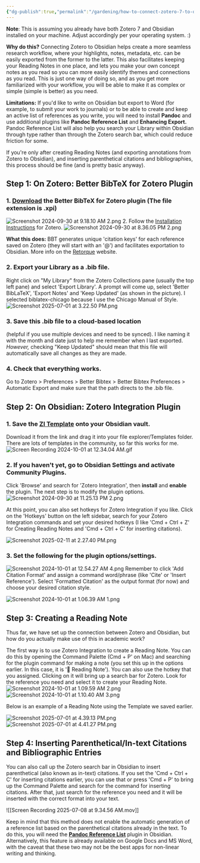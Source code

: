 ```yaml
---
{"dg-publish":true,"permalink":"/gardening/how-to-connect-zotero-7-to-obsidian-mac-os/","created":"2024-09-30T09:11:48.000+08:00","updated":"2025-07-08T14:33:18.819+08:00"}
---
```



**Note**: This is assuming you already have both Zotero 7 and Obsidian installed on your machine. Adjust accordingly per your operating system. :)

**Why do this?** Connecting Zotero to Obsidian helps create a more seamless research workflow, where your highlights, notes, metadata, etc. can be easily exported from the former to the latter. This also facilitates keeping your Reading Notes in one place, and lets you make your own concept notes as you read so you can more easily identify themes and connections as you read. This is just one way of doing so, and as you get more familiarized with your workflow, you will be able to make it as complex or simple (simple is better) as you need.

**Limitations:** If you'd like to write on Obsidian but export to Word (for example, to submit your work to journals) or to be able to create and keep an active list of references as you write, you will need to install **Pandoc** and use additional plugins like **Pandoc Reference List** and **Enhancing Export.** Pandoc Reference List will also help you search your Library within Obsidian through type rather than through the Zotero search bar, which could reduce friction for some. 

If you're only after creating Reading Notes (and exporting annotations from Zotero to Obsidian), and inserting parenthetical citations and bibliographies, this process should be fine (and is pretty basic anyway).

## Step 1: On Zotero: Better BibTeX for Zotero Plugin
### 1. [Download](https://github.com/retorquere/zotero-better-bibtex/releases/tag/v6.7.238) the Better BibTeX for Zotero plugin (The file extension is .xpi)
![Screenshot 2024-09-30 at 9.18.10 AM 2.png](/img/user/Extras/Screenshot%202024-09-30%20at%209.18.10%20AM%202.png)
2. Follow the [Installation Instructions](https://retorque.re/zotero-better-bibtex/installation/) for Zotero. 
![Screenshot 2024-09-30 at 8.36.05 PM 2.png](/img/user/Extras/Screenshot%202024-09-30%20at%208.36.05%20PM%202.png)

**What this does:** BBT generates unique 'citation keys' for each reference saved on Zotero (they will start with an '@') and facilitates exportation to Obsidian. More info on the [Retorque](https://retorque.re/zotero-better-bibtex/index.html) website.

### 2. Export your Library as a .bib file. 
Right click on "My Library" from the Zotero Collections pane (usually the top left pane) and select 'Export Library'. A prompt will come up, select 'Better BibLaTeX', 'Export Notes' and 'Keep Updated' (as shown in the picture). I selected biblatex-chicago because I use the Chicago Manual of Style.
![Screenshot 2025-07-01 at 3.22.50 PM.png](/img/user/Extras/Screenshot%202025-07-01%20at%203.22.50%20PM.png)

### 3. Save this .bib file to a cloud-based location 
(helpful if you use multiple devices and need to be synced). I like naming it with the month and date just to help me remember when I last exported. *However,* checking "Keep Updated" should mean that this file will automatically save all changes as they are made.
### 4. Check that everything works. 
Go to Zotero > Preferences > Better Bibtex > Better Bibtex Preferences > Automatic Export and make sure that the path directs to the .bib file.

## Step 2: On Obsidian: Zotero Integration Plugin
### 1. Save the [ZI Template](https://drive.google.com/file/d/1xiPVCoDMWQTC4p2AQZTNqjsUrE098JVZ/view?usp=sharing) onto your Obsidian vault. 
Download it from the link and drag it into your file explorer/Templates folder. There are lots of templates in the community, so far this works for me. 
![Screen Recording 2024-10-01 at 12.34.04 AM.gif](/img/user/Extras/Screen%20Recording%202024-10-01%20at%2012.34.04%20AM.gif)
### 2. If you haven't yet, go to Obsidian Settings and activate Community Plugins. 
Click 'Browse' and search for 'Zotero Integration', then **install** and **enable** the plugin. The next step is to modify the plugin options.
![Screenshot 2024-09-30 at 11.25.13 PM 2.png](/img/user/Extras/Screenshot%202024-09-30%20at%2011.25.13%20PM%202.png)

At this point, you can also set hotkeys for Zotero Integration if you like. Click on the 'Hotkeys' button on the left sidebar, search for your Zotero Integration commands and set your desired hotkeys (I like 'Cmd + Ctrl + Z' for Creating Reading Notes and 'Cmd + Ctrl + C' for inserting citations).

![Screenshot 2025-02-11 at 2.27.40 PM.png](/img/user/Extras/Screenshot%202025-02-11%20at%202.27.40%20PM.png)

### 3. Set the following for the plugin options/settings. 
![Screenshot 2024-10-01 at 12.54.27 AM 4.png](/img/user/Extras/Screenshot%202024-10-01%20at%2012.54.27%20AM%204.png)
Remember to click 'Add Citation Format' and assign a command word/phrase (like 'Cite' or 'Insert Reference'). Select 'Formatted Citation' as the output format (for now) and choose your desired citation style.

![Screenshot 2024-10-01 at 1.06.39 AM 1.png](/img/user/Extras/Screenshot%202024-10-01%20at%201.06.39%20AM%201.png)

## Step 3: Creating a Reading Note
Thus far, we have set up the connection between Zotero and Obsidian, but how do you actually make use of this in academic work?

The first way is to use Zotero Integration to create a Reading Note. You can do this by opening the Command Palette (Cmd + P' on Mac) and searching for the plugin command for making a note (you set this up in the options earlier. In this case, it is '📖 Reading Note'). You can also use the hotkey that you assigned. Clicking on it will bring up a search bar for Zotero. Look for the reference you need and select it to create your Reading Note.
![Screenshot 2024-10-01 at 1.09.59 AM 2.png](/img/user/Extras/Screenshot%202024-10-01%20at%201.09.59%20AM%202.png)
![Screenshot 2024-10-01 at 1.10.40 AM 3.png](/img/user/Extras/Screenshot%202024-10-01%20at%201.10.40%20AM%203.png)

Below is an example of a Reading Note using the Template we saved earlier.

![Screenshot 2025-07-01 at 4.39.13 PM.png](/img/user/Extras/Screenshot%202025-07-01%20at%204.39.13%20PM.png)
![Screenshot 2025-07-01 at 4.41.27 PM.png](/img/user/Extras/Screenshot%202025-07-01%20at%204.41.27%20PM.png)

## Step 4: Inserting Parenthetical/In-text Citations and Bibliographic Entries

You can also call up the Zotero search bar in Obsidian to insert parenthetical (also known as in-text) citations. If you set the  'Cmd + Ctrl + C' for inserting citations earlier, you can use that or press 'Cmd + P' to bring up the Command Palette and search for the command for inserting citations. After that, just search for the reference you need and it will be inserted with the correct format into your text. 

![[Screen Recording 2025-07-08 at 9.34.56 AM.mov]]

Keep in mind that this method does not enable the automatic generation of a reference list based on the parenthetical citations already in the text. To do this, you will need the **[Pandoc Reference List](https://github.com/mgmeyers/obsidian-pandoc-reference-list)** plugin in Obsidian. Alternatively, this feature is already available on Google Docs and MS Word, with the caveat that these two may not be the best apps for non-linear writing and thinking.



